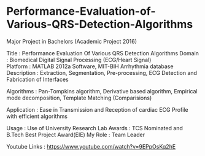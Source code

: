 # Performance-Evaluation-of-Various-QRS-Detection-Algorithms
Major Project in Bachelors (Academic Project 2016)    

Title         :   Performance Evaluation Of Various QRS Detection Algorithms 
Domain        :   Biomedical Digital Signal Processing (ECG/Heart Signal)    
Platform      :   MATLAB 2012a Software, MIT-BIH Arrhythmia database    
Description   :   Extraction, Segmentation, Pre-processing, ECG Detection and Fabrication of Interfaces    

Algorithms    :   Pan-Tompkins algorithm, Derivative based algorithm, Empirical mode decomposition, Template Matching (Comparisions)

Application   :   Ease in Transmission and Reception of cardiac ECG Profile with efficient algorithms 

Usage         :   Use of University Research Lab
Awards        :   TCS Nominated and B.Tech Best Project Award(EIE) 
My Role       :   Team Leader

Youtube Links :   https://www.youtube.com/watch?v=9EPpOsKq2hE
